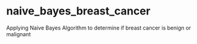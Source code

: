 # naive_bayes_breast_cancer
Applying Naive Bayes Algorithm to determine if breast cancer is benign or malignant
